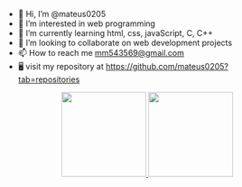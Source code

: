 - 👋 Hi, I’m @mateus0205
- 👀 I’m interested in web programming
- 🌱 I’m currently learning html, css, javaScript, C, C++
- 💞️ I’m looking to collaborate on web development projects
- 📫 How to reach me mm543569@gmail.com
- 🖥 visit my repository at https://github.com/mateus0205?tab=repositories
<!---
mateus0205/mateus0205 is a ✨ special ✨ repository because its `README.md` (this file) appears on your GitHub profile.
You can click the Preview link to take a look at your changes.
--->
<div align="center">
  <a href="https://github.com/mateus0205">
    <img height="150em" src="https://github-readme-stats.vercel.app/api?username=mateus0205&count_private=true&include_all_commits=true&show_icons=true&theme=dracula&hide_border=false&show_owner=true"/>
    <img height="150em" src="https://github-readme-stats.vercel.app/api/top-langs/?username=mateus0205&hide_border=false&&layout=compact"/>
  </a>
</div>


